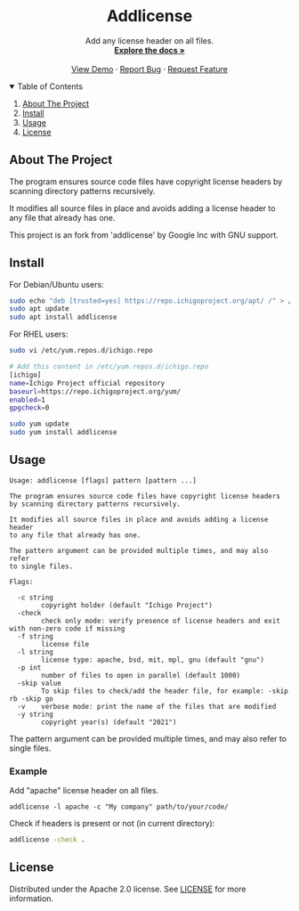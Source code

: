 <!--
	This file is part of Ichigo.

	Ichigo is free software: you can redistribute it and/or modify
	it under the terms of the GNU General Public License as published by
	the Free Software Foundation, either version 3 of the License, or
	(at your option) any later version.

	Ichigo is distributed in the hope that it will be useful,
	but WITHOUT ANY WARRANTY; without even the implied warranty of
	MERCHANTABILITY or FITNESS FOR A PARTICULAR PURPOSE.  See the
	GNU General Public License for more details.

	You should have received a copy of the GNU General Public License
	along with Ichigo.  If not, see <https://www.gnu.org/licenses/>.
-->

<!-- PROJECT LOGO -->
<br />
<p align="center">
  <h1 align="center">Addlicense</h3>

  <p align="center">
    Add any license header on all files.
    <br />
    <a href="https://github.com/ichigoproject/addlicense"><strong>Explore the docs »</strong></a>
    <br />
    <br />
    <a href="https://github.com/ichigoproject/addlicense">View Demo</a>
    ·
    <a href="https://github.com/ichigoproject/addlicense/issues">Report Bug</a>
    ·
    <a href="https://github.com/ichigoproject/addlicense/issues">Request Feature</a>
  </p>
</p>

<!-- TABLE OF CONTENTS -->
<details open="open">
  <summary>Table of Contents</summary>
  <ol>
    <li>
      <a href="#about-the-project">About The Project</a></li>
    <li><a href="#install">Install</a></li>
    <li><a href="#usage">Usage</a></li>
    <li><a href="#License">License</a></li>
  </ol>
</details>

## About The Project

The program ensures source code files have copyright license headers
by scanning directory patterns recursively.

It modifies all source files in place and avoids adding a license header
to any file that already has one.

This project is an fork from 'addlicense' by Google Inc with GNU support.

## Install
For Debian/Ubuntu users:
```bash
sudo echo "deb [trusted=yes] https://repo.ichigoproject.org/apt/ /" > /etc/apt/sources.list.d/ichigo.list
sudo apt update
sudo apt install addlicense
```

For RHEL users:
```bash
sudo vi /etc/yum.repos.d/ichigo.repo

# Add this content in /etc/yum.repos.d/ichigo.repo 
[ichigo]
name=Ichigo Project official repository
baseurl=https://repo.ichigoproject.org/yum/
enabled=1
gpgcheck=0

sudo yum update
sudo yum install addlicense
```
## Usage
```
Usage: addlicense [flags] pattern [pattern ...]

The program ensures source code files have copyright license headers
by scanning directory patterns recursively.

It modifies all source files in place and avoids adding a license header
to any file that already has one.

The pattern argument can be provided multiple times, and may also refer
to single files.

Flags:

  -c string
        copyright holder (default "Ichigo Project")
  -check
        check only mode: verify presence of license headers and exit with non-zero code if missing
  -f string
        license file
  -l string
        license type: apache, bsd, mit, mpl, gnu (default "gnu")
  -p int
        number of files to open in parallel (default 1000)
  -skip value
        To skip files to check/add the header file, for example: -skip rb -skip go
  -v    verbose mode: print the name of the files that are modified
  -y string
        copyright year(s) (default "2021")
```
The pattern argument can be provided multiple times, and may also refer
to single files.

### Example
Add "apache" license header on all files.
```
addlicense -l apache -c "My company" path/to/your/code/
```

Check if headers is present or not (in current directory):
```bash
addlicense -check .
```

## License
Distributed under the Apache 2.0 license. See [LICENSE](https://github.com/ichigoproject/addlicense/blob/main/LICENSE) for more information.
